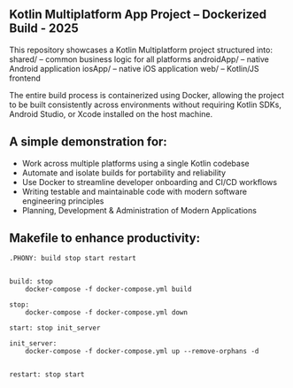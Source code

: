 ## Kotlin Multiplatform App Project – Dockerized Build - 2025
This repository showcases a Kotlin Multiplatform project structured into:
shared/ – common business logic for all platforms
androidApp/ – native Android application
iosApp/ – native iOS application
web/ – Kotlin/JS frontend

The entire build process is containerized using Docker, allowing the project to be built consistently across environments without requiring Kotlin SDKs, Android Studio, or Xcode installed on the host machine.

## A simple demonstration for:
- Work across multiple platforms using a single Kotlin codebase
- Automate and isolate builds for portability and reliability
- Use Docker to streamline developer onboarding and CI/CD workflows
- Writing testable and maintainable code with modern software engineering principles
- Planning, Development & Administration of Modern Applications

## Makefile to enhance productivity:
``` 
.PHONY: build stop start restart


build: stop
	docker-compose -f docker-compose.yml build

stop:
	docker-compose -f docker-compose.yml down

start: stop init_server

init_server:
	docker-compose -f docker-compose.yml up --remove-orphans -d


restart: stop start
```